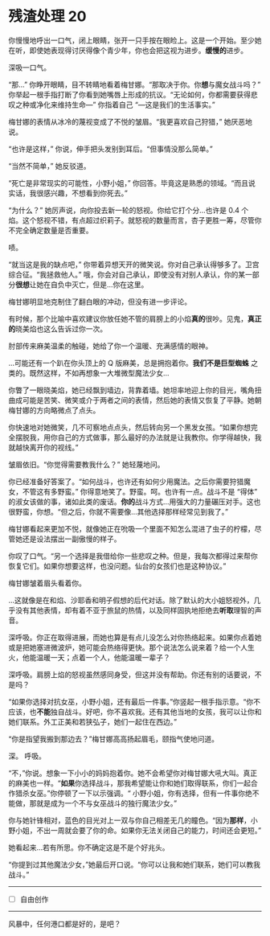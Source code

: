 # 残渣处理 20

你慢慢地呼出一口气，闭上眼睛，张开一只手按在眼睑上。这是一个开始。至少她在听，即使她表现得讨厌得像个青少年，你也会把这视为进步。**缓慢的**进步。

深吸一口气。

“那...” 你睁开眼睛，目不转睛地看着梅甘娜。“那取决于你。你**想**与魔女战斗吗？” 你举起一根手指打断了你看到她嘴唇上形成的抗议。“无论如何，你都需要获得悲叹之种或净化来维持生命—” 你指着自己 “—这是我们的生活事实。”

梅甘娜的表情从冰冷的蔑视变成了不悦的皱眉。“我更喜欢自己狩猎，” 她厌恶地说。

“也许是这样，” 你说，伸手把头发别到耳后。“但事情没那么简单。”

“当然不简单，” 她反驳道。

“死亡是非常现实的可能性，小野小姐，” 你回答。毕竟这是熟悉的领域。“而且说实话，我很感兴趣，不想看到你死去。”

“为什么？” 她厉声说，向你投去新一轮的怒视。你给它打个分...也许是 0.4 个焰。这个怒视不错，有点超过织莉子。就怒视的数量而言，杏子更胜一筹，尽管你不完全确定数量是否重要。

啧。

“就当这是我的缺点吧，” 你带着异想天开的微笑说。你对自己承认得够多了。卫宫综合征。“我拯救他人。” 哦，你会对自己承认，即使没有对别人承认，你的某一部分**很想**让她在自负中灭亡，但是...你在这里。

梅甘娜明显地克制住了翻白眼的冲动，但没有进一步评论。

有时候，那个比喻中喜欢建议你放任她不管的肩膀上的小焰**真的**很吵。见鬼，**真正的**晓美焰也这么告诉过你一次。

肘部传来麻美温柔的触碰，她给了你一个温暖、充满感情的眼神。

...可能还有一个趴在你头顶上的 Q 版麻美，总是拥抱着你。**我们不是巨型蜘蛛** 之类的。既然这样，不如再想象一大堆微型魔法少女...

你瞥了一眼晓美焰，她已经飘到墙边，背靠着墙。她坦率地迎上你的目光，嘴角扭曲成可能是苦笑、微笑或介于两者之间的表情，然后她的表情又恢复了平静。她朝梅甘娜的方向略微点了点头。

你快速地对她微笑，几不可察地点点头，然后转向另一个黑发女孩。“如果你想完全摆脱我，用你自己的方式做事，那么最好的办法就是让我教你。你学得越快，我就越快离开你的视线。”

皱眉依旧。“你觉得需要教我什么？” 她轻蔑地问。

你已经准备好答案了。“如何战斗，也许还有如何少用魔法。之后你需要狩猎魔女，不管这有多野蛮。” 你得意地笑了。野蛮。呵。也许有一点。战斗不是 “得体” 的淑女该做的事，诸如此类的废话。**你的**战斗方式...用强大的力量碾压对手。这也很野蛮，你想。“但之后，你就不需要像...其他选择那样经常见到我了。”

梅甘娜看起来更加不悦，就像她正在吮吸一个里面不知怎么混进了虫子的柠檬，尽管她还是设法摆出一副傲慢的样子。

你叹了口气。“另一个选择是我借给你一些悲叹之种。但是，我每次都得过来帮你恢复它们。如果你想要这样，也没问题。仙台的女孩们也是这种协议。”

梅甘娜皱着眉头看着你。

...这就像是在和焰、沙耶香和明子假想的后代对话。除了默认的大小姐怒视外，几乎没有其他表情，却有着不亚于旅鼠的热情，以及同样固执地拒绝去**听取**理智的声音。

深呼吸。你正在取得进展，而她也算是有点儿没怎么对你热络起来。如果你点着她或是把她塞进微波炉，她可能会热络得更快。那个说法怎么说来着？给一个人生火，他能温暖一天；点着一个人，他能温暖一辈子？

深呼吸。肩膀上焰的怒视虽然感同身受，但这并没有帮助。你还有别的话要说，不是吗？

“如果你选择对抗女巫，小野小姐，还有最后一件事。”你竖起一根手指示意。“你不应该，也**不能**独自战斗。好吧，你不喜欢我。还有其他当地的女孩，我可以让你和她们联系。外工正美和若狭弘子，她们一起住在西边。”

“你是指望我搬到那边去？”梅甘娜高高扬起眉毛，颐指气使地问道。

深。
呼吸。

“不，”你说。想象一下小小的妈妈抱着你。她不会希望你对梅甘娜大吼大叫。真正的麻美也一样。“**如果**你选择战斗，那我希望能让你和她们取得联系，你们一起合作猎杀女巫。”你停顿了一下以示强调。“ 小野小姐，你有选择，但有一件事你绝不能做，那就是成为一个不与女巫战斗的独行魔法少女。”

你与她针锋相对，蓝色的目光对上一双与你自己相差无几的瞳色。“因为**那样**，小野小姐，不出一周就会要了你的命。如果你无法关闭自己的能力，时间还会更短。”

她看起来...若有所思。你不确定这是不是个好兆头。

“你提到过其他魔法少女，”她最后开口说。“你可以让我和她们联系，她们可以教我战斗。”

---

- [ ] 自由创作

---

风暴中，任何港口都是好的，是吧？
